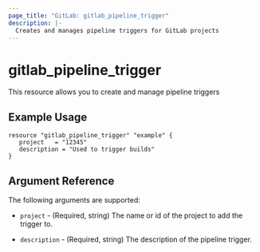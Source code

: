 ```yaml
---
page_title: "GitLab: gitlab_pipeline_trigger"
description: |-
  Creates and manages pipeline triggers for GitLab projects
---
```


# gitlab\_pipeline\_trigger

This resource allows you to create and manage pipeline triggers

## Example Usage

```hcl
resource "gitlab_pipeline_trigger" "example" {
   project   = "12345"
   description = "Used to trigger builds"
}
```

## Argument Reference

The following arguments are supported:

* `project` - (Required, string) The name or id of the project to add the trigger to.

* `description` - (Required, string) The description of the pipeline trigger.
